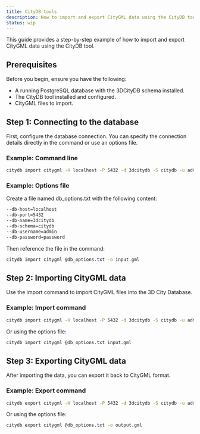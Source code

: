 ```yaml
---
title: CityDB tools
description: How to import and export CityGML data using the CityDB tool
status: wip
---
```


This guide provides a step-by-step example of how to import and export CityGML data using the CityDB tool.

## Prerequisites

Before you begin, ensure you have the following:

- A running PostgreSQL database with the 3DCityDB schema installed.
- The CityDB tool installed and configured.
- CityGML files to import.

## Step 1: Connecting to the database

First, configure the database connection. You can specify the connection details directly in the command or use an options file.

### Example: Command line

```bash
citydb import citygml -H localhost -P 5432 -d 3dcitydb -S citydb -u admin -p password -o input.gml
```

### Example: Options file
Create a file named db_options.txt with the following content:

```bash
--db-host=localhost
--db-port=5432
--db-name=3dcitydb
--db-schema=citydb
--db-username=admin
--db-password=password
```

Then reference the file in the command:

```bash
citydb import citygml @db_options.txt -o input.gml
```

## Step 2: Importing CityGML data

Use the import command to import CityGML files into the 3D City Database.

### Example: Import command

```bash
citydb import citygml -H localhost -P 5432 -d 3dcitydb -S citydb -u admin -p password input.gml
```

Or using the options file:

```bash
citydb import citygml @db_options.txt input.gml
```

## Step 3: Exporting CityGML data

After importing the data, you can export it back to CityGML format.

### Example: Export command

```bash
citydb export citygml -H localhost -P 5432 -d 3dcitydb -S citydb -u admin -p password -o output.gml
```

Or using the options file:

```bash
citydb export citygml @db_options.txt -o output.gml
```
